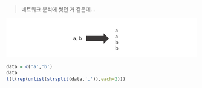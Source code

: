 > 네트워크 분석에 썻던 거 같은데...

![](assets/markdown-img-paste-20170802101224324.png)

```r
data = c('a','b')
data
t(t(rep(unlist(strsplit(data,',')),each=2)))
```
